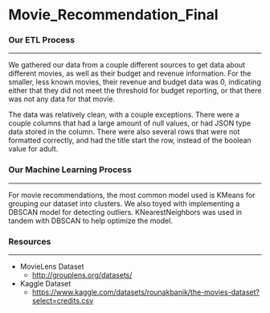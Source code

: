 # Movie_Recommendation_Final

### Our ETL Process
_____________________________________
We gathered our data from a couple different sources to get data about different movies, as well as their budget and revenue information. For the smaller, less known movies, their revenue and budget data was 0, indicating either that they did not meet the threshold for budget reporting, or that there was not any data for that movie.

The data was relatively clean, with a couple exceptions. There were a couple columns that had a large amount of null values, or had JSON type data stored in the column. There were also several rows that were not formatted correctly, and had the title start the row, instead of the boolean value for adult. 


### Our Machine Learning Process
_____________________________________
For movie recommendations, the most common model used is KMeans for grouping our dataset into clusters. We also toyed with implementing a DBSCAN model for detecting outliers. KNearestNeighbors was used in tandem with DBSCAN to help optimize the model. 


### Resources
_____________________________________
- MovieLens Dataset
    - http://grouplens.org/datasets/
- Kaggle Dataset
    - https://www.kaggle.com/datasets/rounakbanik/the-movies-dataset?select=credits.csv
